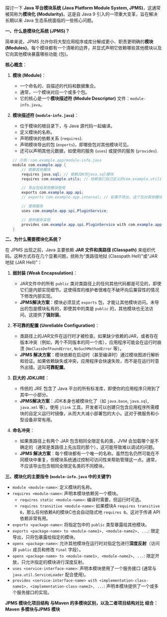 探讨一下 **Java 平台模块系统 (Java Platform Module System, JPMS)**，这通常被简称为**模块化 (Modularity)**。这是自 Java 9 引入的一项重大变革，旨在解决长期以来 Java 生态系统面临的一些核心问题。

**一、什么是模块化系统 (JPMS)？**

简单来说，JPMS 允许你将大型应用程序或库分解成更小、职责更明确的**模块 (Modules)**。每个模块都有一个清晰的边界，并显式声明它依赖哪些其他模块以及它向其他模块暴露哪些功能 (包)。

**核心概念**：

1.  **模块 (Module)**：
    *   一个命名的、自描述的代码和数据集合。
    *   通常，一个模块对应一个或多个包。
    *   它的核心是一个**模块描述符 (Module Descriptor)** 文件：`module-info.java`。

2.  **模块描述符 (`module-info.java`)**：
    *   位于模块的根目录下，与 Java 源代码一起编译。
    *   定义模块的名称。
    *   声明模块的依赖关系 (`requires`).
    *   声明模块导出的包 (`exports`)，即哪些包对其他模块可见。
    *   还可以声明其他元数据，如使用的服务 (`uses`) 或提供的服务 (`provides`).

    ```java
    // 示例：com.example.app/module-info.java
    module com.example.app {
        // 依赖其他模块
        requires java.sql; // 依赖JDK的java.sql模块
        requires com.example.utils; // 依赖我们自己定义的com.example.utils模块

        // 导出包给其他模块使用
        exports com.example.app.api;
        // exports com.example.app.internal; // 如果不导出，这个包对其他模块不可见

        // 使用服务
        uses com.example.app.spi.PluginService;

        // 提供服务实现
        provides com.example.app.spi.PluginService with com.example.app.internal.DefaultPluginImpl;
    }
    ```

**二、为什么需要模块化系统？**

在 JPMS 出现之前，Java 主要依赖 **JAR 文件和类路径 (Classpath)** 来组织代码。这种方式存在几个显著问题，统称为“类路径地狱 (Classpath Hell)”或“JAR 地狱 (JAR Hell)”：

1.  **弱封装 (Weak Encapsulation)**：
    *   JAR文件中的所有 `public` 类对类路径上的任何其他代码都是可见的，即使它们是内部实现细节。这使得库的维护者很难在不破坏向后兼容性的情况下修改内部实现。
    *   **JPMS解决方案**：模块必须显式 `exports` 包，才能让其他模块访问。未导出的包是模块私有的，即使其中的类是 `public` 的，其他模块也无法访问。这提供了**强封装**。

2.  **不可靠的配置 (Unreliable Configuration)**：
    *   类路径上的JAR文件在运行时才被检查。如果缺少依赖的JAR，或者存在版本冲突（例如，两个不同版本的同一个库），应用程序可能会在运行时崩溃 (`NoClassDefFoundError`, `NoSuchMethodError` 等）。
    *   **JPMS 解决方案**：模块依赖在启动时（甚至编译时）通过模块图进行解析和验证。如果依赖缺失或冲突，应用程序会快速失败，而不是在运行时意外出错。这叫**可靠配置**。

3.  **巨大的 JDK/JRE**：
    *   传统的 JRE 包含了 Java 平台的所有标准库，即使你的应用程序只用到了其中一小部分。
    *   **JPMS解决方案**：JDK本身也被模块化了（如 `java.base`, `java.sql`, `java.xml` 等）。使用 `jlink` 工具，开发者可以创建只包含应用程序所需模块的自定义运行时镜像，从而大大减小部署包的大小。这对于微服务和小型设备非常有用。

4.  **命名冲突**：
    *   如果类路径上有两个 JAR 包含相同全限定名的类，JVM 会加载哪个是不确定的（通常是类路径上先出现的那个），这可能导致难以调试的问题。
    *   **JPMS 解决方案**：每个模块都有一个唯一的名称。虽然包名仍然可能在不同模块中重复，但模块系统通过控制可访问性来帮助管理这一点。通常，不应该导出包含相同全限定名类的不同模块。

**三、模块化的主要指令 (`module-info.java` 中的关键字)**

*   `module <module-name>`: 定义模块的名称。
*   `requires <module-name>`: 声明本模块依赖另一个模块。
    *   `requires static <module-name>`: 编译时需要，但运行时可选。
    *   `requires transitive <module-name>`: 如果模块A `requires transitive B`，那么任何依赖A的模块C也会自动隐式地 `requires B`。这对于传递 API 依赖非常有用。
*   `exports <package-name>`: 将指定包中的 `public` 类型暴露给其他模块。
*   `exports <package-name> to <module-name1>, <module-name2>, ...`: 限定导出，只将包暴露给指定的模块。
*   `opens <package-name>`: 允许其他模块在运行时对指定包进行**深度反射**（访问非 `public` 成员和修改 `final` 字段）。
*   `opens <package-name> to <module-name1>, <module-name2>, ...`: 限定开放，只允许指定的模块进行深度反射。
*   `uses <service-interface-name>`: 声明本模块使用了一个服务接口 (通常与 `java.util.ServiceLoader` 配合使用)。
*   `provides <service-interface-name> with <implementation-class-name1>, <implementation-class-name2>, ...`: 声明本模块提供了一个或多个服务接口的实现。


**JPMS 模块化项目结构**
**与Maven 的多模块区别，以及二者项目结构对比**
**结合：Maven 多模块与JPMS 模块**
